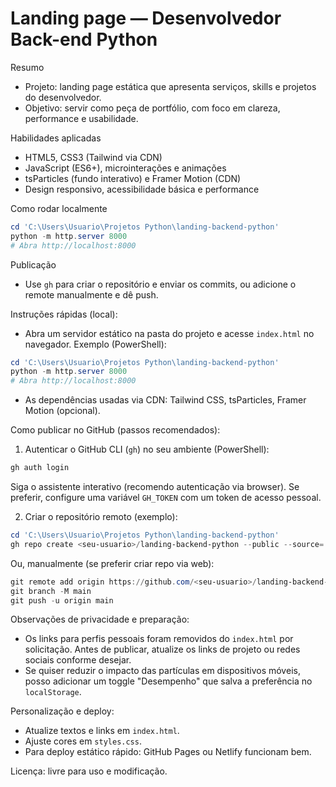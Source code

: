 # Landing page — Desenvolvedor Back-end Python

Resumo
- Projeto: landing page estática que apresenta serviços, skills e projetos do desenvolvedor.
- Objetivo: servir como peça de portfólio, com foco em clareza, performance e usabilidade.

Habilidades aplicadas
- HTML5, CSS3 (Tailwind via CDN)
- JavaScript (ES6+), microinterações e animações
- tsParticles (fundo interativo) e Framer Motion (CDN)
- Design responsivo, acessibilidade básica e performance

Como rodar localmente
```powershell
cd 'C:\Users\Usuario\Projetos Python\landing-backend-python'
python -m http.server 8000
# Abra http://localhost:8000
```

Publicação
- Use `gh` para criar o repositório e enviar os commits, ou adicione o remote manualmente e dê push.

Instruções rápidas (local):

- Abra um servidor estático na pasta do projeto e acesse `index.html` no navegador. Exemplo (PowerShell):

```powershell
cd 'C:\Users\Usuario\Projetos Python\landing-backend-python'
python -m http.server 8000
# Abra http://localhost:8000
```

- As dependências usadas via CDN: Tailwind CSS, tsParticles, Framer Motion (opcional).

Como publicar no GitHub (passos recomendados):

1) Autenticar o GitHub CLI (`gh`) no seu ambiente (PowerShell):

```powershell
gh auth login
```

Siga o assistente interativo (recomendo autenticação via browser). Se preferir, configure uma variável `GH_TOKEN` com um token de acesso pessoal.

2) Criar o repositório remoto (exemplo):

```powershell
cd 'C:\Users\Usuario\Projetos Python\landing-backend-python'
gh repo create <seu-usuario>/landing-backend-python --public --source=. --remote=origin --push
```

Ou, manualmente (se preferir criar repo via web):

```powershell
git remote add origin https://github.com/<seu-usuario>/landing-backend-python.git
git branch -M main
git push -u origin main
```

Observações de privacidade e preparação:
- Os links para perfis pessoais foram removidos do `index.html` por solicitação. Antes de publicar, atualize os links de projeto ou redes sociais conforme desejar.
- Se quiser reduzir o impacto das partículas em dispositivos móveis, posso adicionar um toggle "Desempenho" que salva a preferência no `localStorage`.

Personalização e deploy:
- Atualize textos e links em `index.html`.
- Ajuste cores em `styles.css`.
- Para deploy estático rápido: GitHub Pages ou Netlify funcionam bem.

Licença: livre para uso e modificação.
